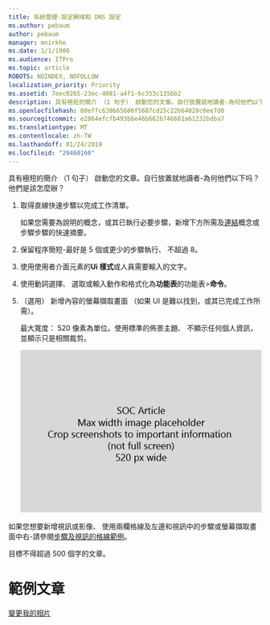```yaml
---
title: 系統管理-設定網域和 DNS 設定
ms.author: pebaum
author: pebaum
manager: mnirkhe
ms.date: 1/1/1900
ms.audience: ITPro
ms.topic: article
ROBOTS: NOINDEX, NOFOLLOW
localization_priority: Priority
ms.assetid: 7eec0265-23ec-4081-a4f1-6c353c135bb2
description: 具有極短的簡介 （1 句子） 啟動您的文章。自行放置就地讀者-為何他們以下吗？他們是該怎麼辦？
ms.openlocfilehash: 60effc638665606f5687cd25c22b64020c0ee7d0
ms.sourcegitcommit: e2864efcfb493b6e46b662b746661a61232bdba7
ms.translationtype: MT
ms.contentlocale: zh-TW
ms.lasthandoff: 01/24/2019
ms.locfileid: "29460160"
---
```

具有極短的簡介 （1 句子） 啟動您的文章。自行放置就地讀者-為何他們以下吗？他們是該怎麼辦？ 
  
1. 取得直線快速步驟以完成工作清單。
    
    如果您需要為說明的概念，或其已執行必要步驟，新增下方所需及[連結](https://support.office.com/article/f37e7984-cf03-4fde-92d3-82970d7e241b.aspx)概念或步驟步驟的快速摘要。 
    
2. 保留程序簡短-最好是 5 個或更少的步驟執行、 不超過 8。
    
3. 使用使用者介面元素的**Ui 樣式**或人員需要輸入的文字。 
    
4. 使用動詞選擇、 選取或輸入動作和格式化為**功能表**的功能表\>**命令**。
    
5. （選用） 新增內容的螢幕擷取畫面 （如果 UI 是難以找到，或其已完成工作所需）。
    
    最大寬度： 520 像素為單位。使用標準的佈景主題、 不顯示任何個人資訊，並顯示只是相關裁剪。 
    
    ![版面配置區-SOC 文章藝術師的最大寬度為 520 像素](media/7d43d3be-8658-4a5b-aa15-ed62a47a2b24.png)
  
如果您想要新增視訊或影像、 使用兩欄格線及左邊和視訊中的步驟或螢幕擷取畫面中右-請參閱[步驟及視訊的格線範例](https://support.office.com/article/14ce8e82-efa0-47f5-bb84-94f078db3dae.aspx)。 
  
目標不得超過 500 個字的文章。
  
# <a name="example-article"></a>範例文章

[變更我的相片](https://support.office.com/article/555376e0-1fca-49ba-8434-307a0525c767.aspx)
  

